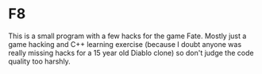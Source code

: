 # F8
This is a small program with a few hacks for the game Fate. Mostly just a game hacking and C++ learning exercise (because I doubt anyone was really missing hacks for a 15 year old Diablo clone) so don't judge the code quality too harshly.
